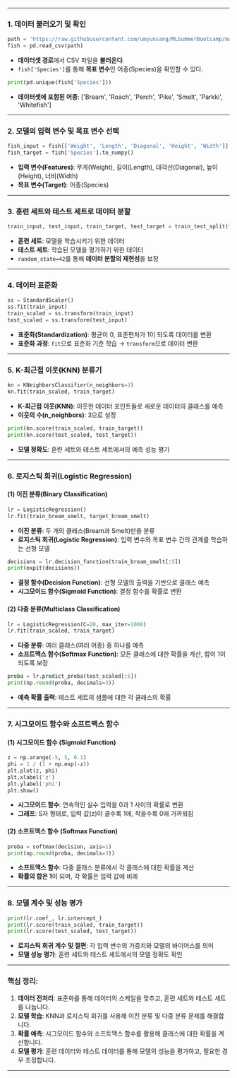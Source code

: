 
---
### 1. **데이터 불러오기 및 확인**

```python
path = 'https://raw.githubusercontent.com/umyunsang/MLSummerBootcamp/master/fish.csv'
fish = pd.read_csv(path)
```

- **데이터셋 경로**에서 CSV 파일을 **불러온다**.
- `fish['Species']`를 통해 **목표 변수**인 어종(Species)을 확인할 수 있다.

```python
print(pd.unique(fish['Species']))
```
- **데이터셋에 포함된 어종**: ['Bream', 'Roach', 'Perch', 'Pike', 'Smelt', 'Parkki', 'Whitefish']

---

### 2. **모델의 입력 변수 및 목표 변수 선택**

```python
fish_input = fish[['Weight', 'Length', 'Diagonal', 'Height', 'Width']].to_numpy()
fish_target = fish['Species'].to_numpy()
```
- **입력 변수(Features)**: 무게(Weight), 길이(Length), 대각선(Diagonal), 높이(Height), 너비(Width)
- **목표 변수(Target)**: 어종(Species)

---

### 3. **훈련 세트와 테스트 세트로 데이터 분할**

```python
train_input, test_input, train_target, test_target = train_test_split(fish_input, fish_target, random_state=42)
```
- **훈련 세트**: 모델을 학습시키기 위한 데이터
- **테스트 세트**: 학습된 모델을 평가하기 위한 데이터
- `random_state=42`를 통해 **데이터 분할의 재현성**을 보장

---

### 4. **데이터 표준화**

```python
ss = StandardScaler()
ss.fit(train_input)
train_scaled = ss.transform(train_input)
test_scaled = ss.transform(test_input)
```
- **표준화(Standardization)**: 평균이 0, 표준편차가 1이 되도록 데이터를 변환
- **표준화 과정**: `fit`으로 표준화 기준 학습 → `transform`으로 데이터 변환

---

### 5. **K-최근접 이웃(KNN) 분류기**

```python
kn = KNeighborsClassifier(n_neighbors=3)
kn.fit(train_scaled, train_target)
```
- **K-최근접 이웃(KNN)**: 이웃한 데이터 포인트들로 새로운 데이터의 클래스를 예측
- **이웃의 수(n_neighbors)**: 3으로 설정

```python
print(kn.score(train_scaled, train_target))
print(kn.score(test_scaled, test_target))
```
- **모델 정확도**: 훈련 세트와 테스트 세트에서의 예측 성능 평가

---

### 6. **로지스틱 회귀(Logistic Regression)**

#### (1) **이진 분류(Binary Classification)**
```python
lr = LogisticRegression()
lr.fit(train_bream_smelt, target_bream_smelt)
```
- **이진 분류**: 두 개의 클래스(Bream과 Smelt)만을 분류
- **로지스틱 회귀(Logistic Regression)**: 입력 변수와 목표 변수 간의 관계를 학습하는 선형 모델

```python
decisions = lr.decision_function(train_bream_smelt[:5])
print(expit(decisions))
```
- **결정 함수(Decision Function)**: 선형 모델의 출력을 기반으로 클래스 예측
- **시그모이드 함수(Sigmoid Function)**: 결정 함수를 확률로 변환

#### (2) **다중 분류(Multiclass Classification)**
```python
lr = LogisticRegression(C=20, max_iter=1000)
lr.fit(train_scaled, train_target)
```
- **다중 분류**: 여러 클래스(여러 어종) 중 하나를 예측
- **소프트맥스 함수(Softmax Function)**: 모든 클래스에 대한 확률을 계산, 합이 1이 되도록 보장

```python
proba = lr.predict_proba(test_scaled[:5])
print(np.round(proba, decimals=3))
```
- **예측 확률 출력**: 테스트 세트의 샘플에 대한 각 클래스의 확률

---

### 7. **시그모이드 함수와 소프트맥스 함수**

#### (1) **시그모이드 함수 (Sigmoid Function)**
```python
z = np.arange(-5, 5, 0.1)
phi = 1 / (1 + np.exp(-z))
plt.plot(z, phi)
plt.xlabel('z')
plt.ylabel('phi')
plt.show()
```
- **시그모이드 함수**: 연속적인 실수 입력을 0과 1 사이의 확률로 변환
- **그래프**: S자 형태로, 입력 값(z)이 클수록 1에, 작을수록 0에 가까워짐

#### (2) **소프트맥스 함수 (Softmax Function)**
```python
proba = softmax(decision, axis=1)
print(np.round(proba, decimals=3))
```
- **소프트맥스 함수**: 다중 클래스 분류에서 각 클래스에 대한 확률을 계산
- **확률의 합은 1**이 되며, 각 확률은 입력 값에 비례

---

### 8. **모델 계수 및 성능 평가**

```python
print(lr.coef_, lr.intercept_)
print(lr.score(train_scaled, train_target))
print(lr.score(test_scaled, test_target))
```
- **로지스틱 회귀 계수 및 절편**: 각 입력 변수의 가중치와 모델의 바이어스를 의미
- **모델 성능 평가**: 훈련 세트와 테스트 세트에서의 모델 정확도 확인

---

### 핵심 정리:

1. **데이터 전처리**: 표준화를 통해 데이터의 스케일을 맞추고, 훈련 세트와 테스트 세트를 나눕니다.
2. **모델 학습**: KNN과 로지스틱 회귀를 사용해 이진 분류 및 다중 분류 문제를 해결합니다.
3. **확률 예측**: 시그모이드 함수와 소프트맥스 함수를 활용해 클래스에 대한 확률을 계산합니다.
4. **모델 평가**: 훈련 데이터와 테스트 데이터를 통해 모델의 성능을 평가하고, 필요한 경우 조정합니다.

---

